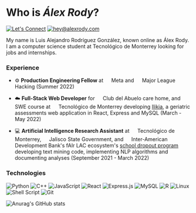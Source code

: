 # Who is *Álex Rody*?

[![Let's Connect](https://shields.io/badge/let's%20connect!-blue?logo=linkedin&style=for-the-badge)](https://www.linkedin.com/in/alexrody/)
[![hey@alexrody.com](https://shields.io/badge/%F0%9F%93%AC%20hey@alexrody.com-beige?style=for-the-badge)](mailto:hey@alexrody.com)

My name is Luis Alejandro Rodríguez González, known online as Álex Rody. I am a computer science student at Tecnológico de Monterrey looking for jobs and internships.

### Experience

- ⚙️ **Production Engineering Fellow** at <img src="https://static.xx.fbcdn.net/rsrc.php/yi/r/gbO80SSOuBU.ico" style="height: 1em;"> Meta and <img src="https://fellowship.mlh.io/favicon.ico" style="height: 1em;"> Major League Hacking (Summer 2022)

- ☁️ **Full-Stack Web Developer** for <img src="https://clubdelabuelo.com.mx/wp-content/uploads/2019/12/cropped-iconologo-32x32.png" style="height: 1em;"> Club del Abuelo care home, and SWE course at <img src="https://tec.mx/sites/default/files/favicon.ico" style="height: 1em;"> Tecnológico de Monterrey developing [Ilikia](https://github.com/alexrody/ilikia), a geriatric assessments web application in React, Express and MySQL (March - May 2022)

- 💻 **Artificial Intelligence Research Assistant** at <img src="https://tec.mx/sites/default/files/favicon.ico" style="height: 1em;"> Tecnológico de Monterrey, <img src="https://www.jalisco.gob.mx/sites/all/themes/custom/jwbootstrap3/favicon.ico" style="height: 1em;"> Jalisco State Government, and <img src="https://iadb.org/themes/custom/iadb/favicon.ico" style="height: 1em;"> Inter-American Development Bank's fAIr LAC ecosystem's [school dropout program](https://fairlac.iadb.org/en/piloto/abandono-escolar-jalisco) developing text mining code, implementing NLP algorithms and documenting analyses (September 2021 - March 2022)

### Technologies

![Python](https://img.shields.io/badge/python-3670A0?style=for-the-badge&logo=python&logoColor=ffdd54)
![C++](https://img.shields.io/badge/c++-%2300599C.svg?style=for-the-badge&logo=c%2B%2B&logoColor=white)
![JavaScript](https://img.shields.io/badge/javascript-%23323330.svg?style=for-the-badge&logo=javascript&logoColor=%23F7DF1E)
![React](https://img.shields.io/badge/react-%2320232a.svg?style=for-the-badge&logo=react&logoColor=%2361DAFB)
![Express.js](https://img.shields.io/badge/express.js-%23404d59.svg?style=for-the-badge&logo=express&logoColor=%2361DAFB)
![MySQL](https://img.shields.io/badge/mysql-%2300f.svg?style=for-the-badge&logo=mysql&logoColor=white)
![R](https://img.shields.io/badge/r-%23276DC3.svg?style=for-the-badge&logo=r&logoColor=white)
![Linux](https://img.shields.io/badge/Linux-FCC624?style=for-the-badge&logo=linux&logoColor=black)
![Shell Script](https://img.shields.io/badge/shell_script-%23121011.svg?style=for-the-badge&logo=gnu-bash&logoColor=white)
![Git](https://img.shields.io/badge/git-%23F05033.svg?style=for-the-badge&logo=git&logoColor=white)

![Anurag's GitHub stats](https://github-readme-stats.vercel.app/api?username=alexrody&show_icons=true&theme=dark&count_private=true)
